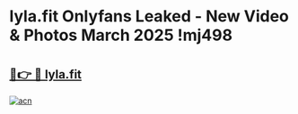 # lyla.fit Onlyfans Leaked - New Video & Photos March 2025 !mj498

# <h2><a href="https://5fy8na.iuczelnia.edu.pl?title=lyla.fit&ref=mj498">🔗👉 🔴 lyla.fit</a></h2>

[![acn](https://github.com/user-attachments/assets/0f9c940e-d8b0-45ae-aac7-cd30a18b3e1c)](https://5fy8na.iuczelnia.edu.pl?title=lyla.fit&ref=mj498)

